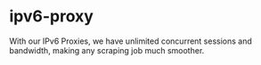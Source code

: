 # ipv6-proxy
With our IPv6 Proxies, we have unlimited concurrent sessions and bandwidth, making any scraping job much smoother.
